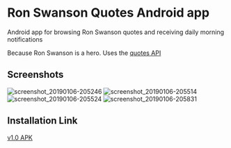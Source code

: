 # Ron Swanson Quotes Android app
Android app for browsing Ron Swanson quotes and receiving daily morning notifications

Because Ron Swanson is a hero. Uses the [quotes API](https://github.com/jamesseanwright/ron-swanson-quotes)

## Screenshots

![screenshot_20190106-205246](https://user-images.githubusercontent.com/5292022/50741697-b10d3200-1226-11e9-8b27-a8f7fed76f7b.png)
![screenshot_20190106-205514](https://user-images.githubusercontent.com/5292022/50741699-b4a0b900-1226-11e9-97e3-9f84ccce4aad.png)
![screenshot_20190106-205524](https://user-images.githubusercontent.com/5292022/50741700-b66a7c80-1226-11e9-90ff-8c7d25accadc.png)
![screenshot_20190106-205831](https://user-images.githubusercontent.com/5292022/50741701-b79ba980-1226-11e9-8af5-94e872c2142b.png)

## Installation Link

[v1.0 APK](https://drive.google.com/open?id=1junLAJuVliWoP5BtryIgnF9AqKFAK7Rx)
